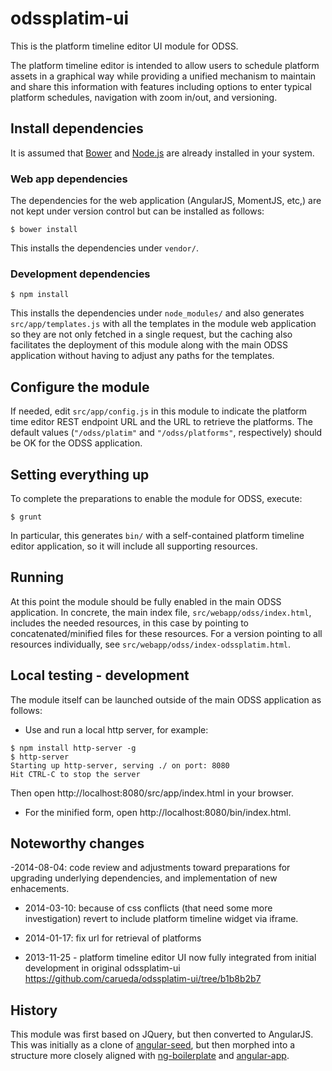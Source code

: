 odssplatim-ui
=============

This is the platform timeline editor UI module for ODSS.

The platform timeline editor is intended to allow users to schedule platform
assets in a graphical way while providing a unified mechanism to maintain and
share this information with features including options to enter typical
platform schedules, navigation with zoom in/out, and versioning.


## Install dependencies ##

It is assumed that [Bower](http://bower.io/) and [Node.js](http://nodejs.org/)
are already installed in your system.

### Web app dependencies ###

The dependencies for the web application (AngularJS, MomentJS, etc,) are not
kept under version control but can be installed as follows:

```shell
$ bower install
```
This installs the dependencies under `vendor/`.

### Development dependencies ###

```shell
$ npm install
```
This installs the dependencies under `node_modules/` and also generates
`src/app/templates.js` with all the templates in the module web application
so they are not only fetched in a single request, but the caching also facilitates
the deployment of this module along with the main ODSS application without
having to adjust any paths for the templates.

## Configure the module ##

If needed, edit `src/app/config.js` in this module to indicate the platform
time editor REST endpoint URL and the URL to retrieve the platforms.
The default values (`"/odss/platim"` and `"/odss/platforms"`, respectively)
should be OK for the ODSS application.

## Setting everything up ##

To complete the preparations to enable the module for ODSS, execute:
```shell
$ grunt
```
In particular, this generates `bin/` with a self-contained platform timeline
editor application, so it will include all supporting resources.


## Running ##

At this point the module should be fully enabled in the main ODSS application.
In concrete, the main index file, `src/webapp/odss/index.html`, includes the
needed resources, in this case by pointing to concatenated/minified files for
these resources. For a version pointing to all resources individually,
see `src/webapp/odss/index-odssplatim.html`.

## Local testing - development ##

The module itself can be launched outside of the main ODSS application as
follows:

- Use and run a local http server, for example:
```shell
$ npm install http-server -g
$ http-server
Starting up http-server, serving ./ on port: 8080
Hit CTRL-C to stop the server
```
Then open http://localhost:8080/src/app/index.html in your browser.

- For the minified form, open http://localhost:8080/bin/index.html.


## Noteworthy changes ##

-2014-08-04: code review and adjustments toward preparations for upgrading
underlying dependencies, and implementation of new enhacements.

- 2014-03-10: because of css conflicts (that need some more investigation) revert to include
platform timeline widget via iframe.

- 2014-01-17: fix url for retrieval of platforms

- 2013-11-25 - platform timeline editor UI now fully integrated from initial development
  in original odssplatim-ui https://github.com/carueda/odssplatim-ui/tree/b1b8b2b7


## History ##

This module was first based on JQuery, but then converted to AngularJS.
This was initially as a clone of
[angular-seed](https://github.com/angular/angular-seed),
but then morphed into a structure more closely aligned with
[ng-boilerplate](https://github.com/ngbp/ng-boilerplate/) and
[angular-app](https://github.com/angular-app/angular-app/tree/master/client).
